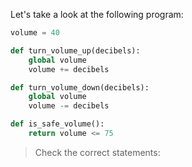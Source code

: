 Let's take a look at the following program:

```python
volume = 40

def turn_volume_up(decibels):
    global volume
    volume += decibels

def turn_volume_down(decibels):
    global volume
    volume -= decibels

def is_safe_volume():
    return volume <= 75
```

> Check the correct statements: